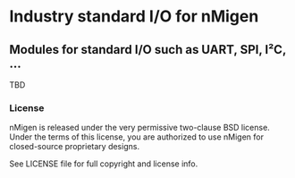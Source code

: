 # Industry standard I/O for nMigen

## Modules for standard I/O such as UART, SPI, I²C, ...

TBD

### License

nMigen is released under the very permissive two-clause BSD license. Under the terms of this license, you are authorized to use nMigen for closed-source proprietary designs.

See LICENSE file for full copyright and license info.
